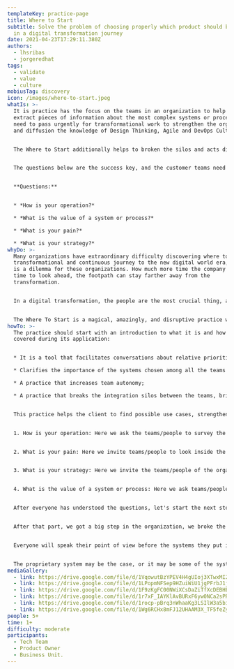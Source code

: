 ```yaml
---
templateKey: practice-page
title: Where to Start
subtitle: Solve the problem of choosing properly which product should be treated
  in a digital transformation journey
date: 2021-04-23T17:29:11.380Z
authors:
  - lhsribas
  - jorgeredhat
tags:
  - validate
  - value
  - culture
mobiusTag: discovery
icon: /images/where-to-start.jpeg
whatIs: >-
  It is practice has the focus on the teams in an organization to help them
  extract pieces of information about the most complex systems or processes that
  need to pass urgently for transformational work to strengthen the organization
  and diffusion the knowledge of Design Thinking, Agile and DevOps Culture.


  The Where to Start additionally helps to broken the silos and acts directly to empower the teams to talk about the pain points and solutions, together with a unique sight to settle the troubles and starts an immersion in a transformational and continuous journey.


  The questions below are the success key, and the customer teams need to think about it to create a perfect link between the actual moment and the intended future.


  **Questions:**


  * *How is your operation?*

  * *What is the value of a system or process?*

  * *What is your pain?*

  * *What is your strategy?*
whyDo: >-
  Many organizations have extraordinary difficulty discovering where to start a
  transformational and continuous journey to the new digital world era, and this
  is a dilemma for these organizations. How much more time the company takes
  time to look ahead, the footpath can stay farther away from the
  transformation.


  In a digital transformation, the people are the most crucial thing, and empower her is the success key. Together these people know everything about the business and the better footpath.


  The Where To Start is a magical, amazingly, and disruptive practice with a total focus on people enabling her to express their feelings about the processes, systems encouraging the participants to work together to choose the new footpath.
howTo: >-
  The practice should start with an introduction to what it is and how it is
  covered during its application:


  * It is a tool that facilitates conversations about relative priorities and focuses the team's focus on defining which system should be approached first in a transformational journey;

  * Clarifies the importance of the systems chosen among all the teams involved for team cohesion;

  * A practice that increases team autonomy;

  * A practice that breaks the integration silos between the teams, bringing the sense of belonging of a digital transformation journey to the organization;


  This practice helps the client to find possible use cases, strengthening the understanding of problems, and helping to create a pipeline of priorities within the organization, the focus is dedicated to the systems that currently exist. So we asked the following questions:


  1. How is your operation: Here we ask the teams/people to survey the main systems used in the corporation and to think about how their operation works. How difficult or easy it is to operate the system, how are the teams' silos, especially if it exists and how is the operation between multiple teams;


  2. What is your pain: Here we invite teams/people to look inside the organization and think about what their pain is when we talk about the system or processes, which systems are of great relevance and bring enormous pain to the organization;


  3. What is your strategy: Here we invite the teams/people of the organization to start reflecting on how they are currently positioned and how they want to start their journey of transformation. The big question is "Thinking about the future of the organization as you see your journey in the next 3, 6, 12, or 18 months".


  4. What is the value of a system or process: Here we ask teams/people to think, based on the systems raised above, what value this tool adds to the corporation and the current work process;


  After everyone has understood the questions, let's start the next step, which is to ask team/people to create post-it notes with the name of the system, and inform them that there is no problem if the system names are repeated, the important thing is to be able to capture the that in the view of the teams/people of the organization believe that it has the highest priority in the next 6 months to 12 months of the organization we dedicate a minimum time so that it is possible to create the post-it notes.


  After that part, we got a big step in the organization, we broke the silos and everyone was able to express what is important in their point of view for the organization, so now we open a session for each member of the discovery to talk about the system they put in and the because, during this process, the facilitator and the facilitator's support team must create several post-it notes with keywords about what is being said about the system, such as the focus of mapping their problem. Through this process, we are creating a system pipeline and its problems, which could be our big case for the beginning of a journey.


  Everyone will speak their point of view before the systems they put in, the focus is to foster enormous knowledge for everyone about the perspective of each system that was spoken by the members of the discovery, so we opened a voting session where each member is entitled to 3 votes to return to the systems he considers to be of great importance to the organization and must be addressed first on a transformational journey. From now on we have a pipeline of prioritized systems, and we know which systems are the most important and we managed to have a priority to deal with as a case of the transformational journey.


  The proprietary system may be the case, or it may be some of the systems that we manage to prioritize, the great value gained here is that we have worked for a great transformational journey and we can help the organization over time to achieve its goals.
mediaGallery:
  - link: https://drive.google.com/file/d/1VqowutBzYPEV4H4gUIoj3XTwxMI2LXPN/view?usp=sharing
  - link: https://drive.google.com/file/d/1LPopmNFSep9HZuiWiU1jgPFrbJ1jFOnb/view?usp=sharing
  - link: https://drive.google.com/file/d/1F9zKgFC00NWiXCsDaZiTfXcDEBHE9AbI/view?usp=sharing
  - link: https://drive.google.com/file/d/1r7xF_IAYKlAvBURxF6yw0NCa2sPRUqQ8/view?usp=sharing
  - link: https://drive.google.com/file/d/1rocp-pBrq3nWhaaKg3LSIlW3a5bi8vwS/view?usp=sharing
  - link: https://drive.google.com/file/d/1Wg6RCHx8mFJ12UHAAM3X_TF5feZy6KmM/view?usp=sharing
people: 5+
time: 1+
difficulty: moderate
participants:
  - Tech Team
  - Product Owner
  - Business Unit.
---
```


